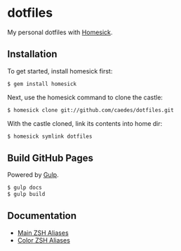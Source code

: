 # dotfiles

My personal dotfiles with [Homesick](https://github.com/technicalpickles/homesick).

## Installation

To get started, install homesick first:

```bash
$ gem install homesick
```

Next, use the homesick command to clone the castle:

```bash
$ homesick clone git://github.com/caedes/dotfiles.git
```

With the castle cloned, link its contents into home dir:

```bash
$ homesick symlink dotfiles
```

## Build GitHub Pages

Powered by [Gulp](https://github.com/gulpjs/gulp).

```bash
$ gulp docs
$ gulp build
```

## Documentation

* [Main ZSH Aliases](zsh_aliases.html)
* [Color ZSH Aliases](zsh_colors.html)
